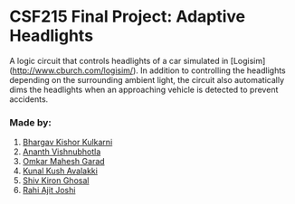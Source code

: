 # CSF215 Final Project: Adaptive Headlights
A logic circuit that controls headlights of a car simulated in [Logisim] (http://www.cburch.com/logisim/). 
In addition to controlling the headlights depending on the surrounding ambient light, the circuit also automatically dims the headlights when an approaching vehicle is detected to prevent accidents. 
### Made by:
1. [Bhargav Kishor Kulkarni](https://github.com/wags-1314/)
2. [Ananth Vishnubhotla](https://github.com/AnanthV0509)
3. [Omkar Mahesh Garad](https://github.com/OMGarad)
4. [Kunal Kush Avalakki](https://githib.com/kunalavalakki)
5. [Shiv Kiron Ghosal](https://github.com/Shiv77777)
6. [Rahi Ajit Joshi]()
